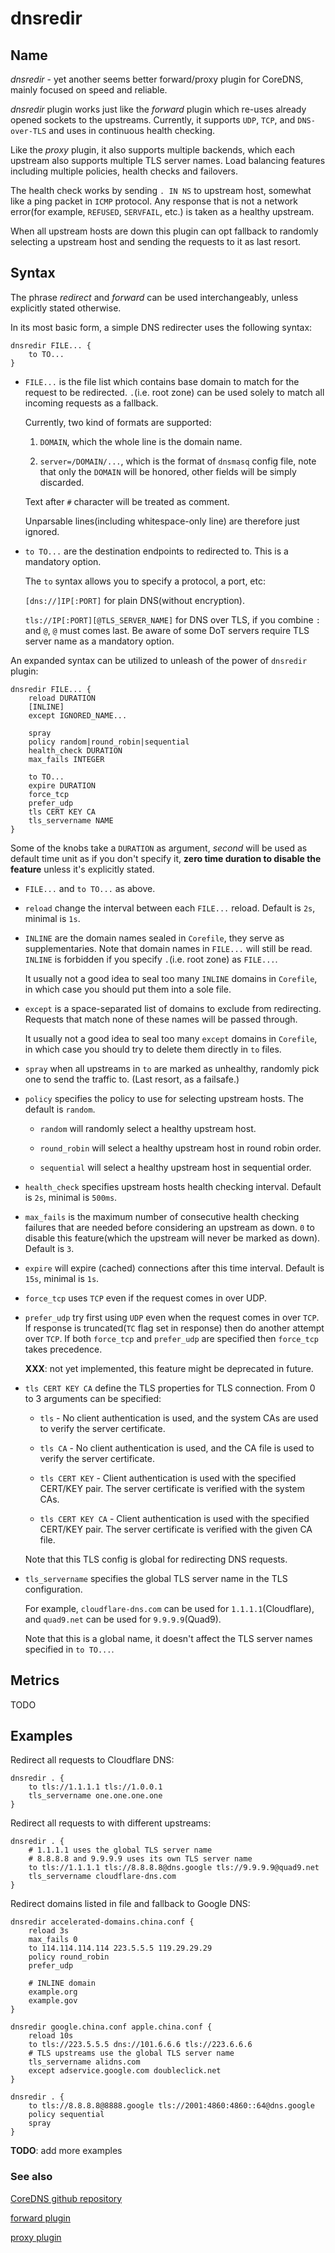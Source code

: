 # dnsredir

## Name

_dnsredir_ - yet another seems better forward/proxy plugin for CoreDNS, mainly focused on speed and reliable.

*dnsredir* plugin works just like the *forward* plugin which re-uses already opened sockets to the upstreams. Currently, it supports `UDP`, `TCP`, and `DNS-over-TLS` and uses in continuous health checking.

Like the *proxy* plugin, it also supports multiple backends, which each upstream also supports multiple TLS server names. Load balancing features including multiple policies, health checks and failovers.

The health check works by sending `. IN NS` to upstream host, somewhat like a ping packet in `ICMP` protocol. Any response that is not a network error(for example, `REFUSED`, `SERVFAIL`, etc.) is taken as a healthy upstream.

When all upstream hosts are down this plugin can opt fallback to randomly selecting a upstream host and sending the requests to it as last resort.

## Syntax

The phrase *redirect* and *forward* can be used interchangeably, unless explicitly stated otherwise.

In its most basic form, a simple DNS redirecter uses the following syntax:

```Corefile
dnsredir FILE... {
	to TO...
}
```

* `FILE...` is the file list which contains base domain to match for the request to be redirected. `.`(i.e. root zone) can be used solely to match all incoming requests as a fallback.

	Currently, two kind of formats are supported:

	1. `DOMAIN`, which the whole line is the domain name.

	1. `server=/DOMAIN/...`, which is the format of `dnsmasq` config file, note that only the `DOMAIN` will be honored, other fields will be simply discarded.

	Text after `#` character will be treated as comment.

	Unparsable lines(including whitespace-only line) are therefore just ignored.

* `to TO...` are the destination endpoints to redirected to. This is a mandatory option.

	The `to` syntax allows you to specify a protocol, a port, etc:

	`[dns://]IP[:PORT]` for plain DNS(without encryption).

	`tls://IP[:PORT][@TLS_SERVER_NAME]` for DNS over TLS, if you combine `:` and `@`, `@` must comes last. Be aware of some DoT servers require TLS server name as a mandatory option.

An expanded syntax can be utilized to unleash of the power of `dnsredir` plugin:

```Corefile
dnsredir FILE... {
	reload DURATION
	[INLINE]
	except IGNORED_NAME...

	spray
	policy random|round_robin|sequential
	health_check DURATION
	max_fails INTEGER

	to TO...
	expire DURATION
	force_tcp
	prefer_udp
	tls CERT KEY CA
	tls_servername NAME
}
```

Some of the knobs take a `DURATION` as argument, *second* will be used as default time unit as if you don't specify it, **zero time duration to disable the feature** unless it's explicitly stated.

* `FILE...` and `to TO...` as above.

* `reload` change the interval between each `FILE...` reload. Default is `2s`, minimal is `1s`.

* `INLINE` are the domain names sealed in `Corefile`, they serve as supplementaries. Note that domain names in `FILE...` will still be read. `INLINE` is forbidden if you specify `.`(i.e. root zone) as `FILE...`.

	It usually not a good idea to seal too many `INLINE` domains in `Corefile`, in which case you should put them into a sole file.

* `except` is a space-separated list of domains to exclude from redirecting. Requests that match none of these names will be passed through.

	It usually not a good idea to seal too many `except` domains in `Corefile`, in which case you should try to delete them directly in `to` files.

* `spray` when all upstreams in `to` are marked as unhealthy, randomly pick one to send the traffic to. (Last resort, as a failsafe.)

* `policy` specifies the policy to use for selecting upstream hosts. The default is `random`.

	* `random` will randomly select a healthy upstream host.

	* `round_robin` will select a healthy upstream host in round robin order.

	* `sequential` will select a healthy upstream host in sequential order.

* `health_check` specifies upstream hosts health checking interval. Default is `2s`, minimal is `500ms`.

* `max_fails` is the maximum number of consecutive health checking failures that are needed before considering an upstream as down. `0` to disable this feature(which the upstream will never be marked as down). Default is `3`.

* `expire` will expire (cached) connections after this time interval. Default is `15s`, minimal is `1s`.

* `force_tcp` uses `TCP` even if the request comes in over UDP.

* `prefer_udp` try first using `UDP` even when the request comes in over `TCP`. If response is truncated(`TC` flag set in response) then do another attempt over `TCP`. If both `force_tcp` and `prefer_udp` are specified then `force_tcp` takes precedence.

	**XXX**: not yet implemented, this feature might be deprecated in future.

* `tls CERT KEY CA` define the TLS properties for TLS connection. From 0 to 3 arguments can be specified:

	* `tls` - No client authentication is used, and the system CAs are used to verify the server certificate.

	* `tls CA` - No client authentication is used, and the CA file is used to verify the server certificate.

	* `tls CERT KEY` - Client authentication is used with the specified CERT/KEY pair. The server certificate is verified with the system CAs.

	* `tls CERT KEY CA` - Client authentication is used with the specified CERT/KEY pair. The server certificate is verified with the given CA file.

	Note that this TLS config is global for redirecting DNS requests.

* `tls_servername` specifies the global TLS server name in the TLS configuration.

	For example, `cloudflare-dns.com` can be used for `1.1.1.1`(Cloudflare), and `quad9.net` can be used for `9.9.9.9`(Quad9).

	Note that this is a global name, it doesn't affect the TLS server names specified in `to TO...`.

## Metrics

TODO

## Examples

Redirect all requests to Cloudflare DNS:

```Corefile
dnsredir . {
	to tls://1.1.1.1 tls://1.0.0.1
	tls_servername one.one.one.one
}
```

Redirect all requests to with different upstreams:

```Corefile
dnsredir . {
	# 1.1.1.1 uses the global TLS server name
	# 8.8.8.8 and 9.9.9.9 uses its own TLS server name
	to tls://1.1.1.1 tls://8.8.8.8@dns.google tls://9.9.9.9@quad9.net
	tls_servername cloudflare-dns.com
}
```

Redirect domains listed in file and fallback to Google DNS:

```Corefile
dnsredir accelerated-domains.china.conf {
	reload 3s
	max_fails 0
	to 114.114.114.114 223.5.5.5 119.29.29.29
	policy round_robin
	prefer_udp

	# INLINE domain
	example.org
	example.gov
}

dnsredir google.china.conf apple.china.conf {
	reload 10s
	to tls://223.5.5.5 dns://101.6.6.6 tls://223.6.6.6
	# TLS upstreams use the global TLS server name
	tls_servername alidns.com
	except adservice.google.com doubleclick.net
}

dnsredir . {
	to tls://8.8.8.8@8888.google tls://2001:4860:4860::64@dns.google
	policy sequential
	spray
}
```

**TODO**: add more examples

### See also

[CoreDNS github repository](https://github.com/coredns/coredns)

[forward plugin](https://github.com/coredns/coredns/tree/master/plugin/forward)

[proxy plugin](https://github.com/coredns/proxy)

